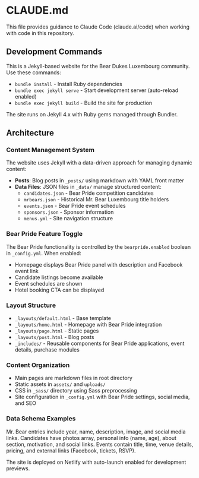 # CLAUDE.md

This file provides guidance to Claude Code (claude.ai/code) when working with code in this repository.

## Development Commands

This is a Jekyll-based website for the Bear Dukes Luxembourg community. Use these commands:

- `bundle install` - Install Ruby dependencies
- `bundle exec jekyll serve` - Start development server (auto-reload enabled)
- `bundle exec jekyll build` - Build the site for production

The site runs on Jekyll 4.x with Ruby gems managed through Bundler.

## Architecture

### Content Management System
The website uses Jekyll with a data-driven approach for managing dynamic content:

- **Posts**: Blog posts in `_posts/` using markdown with YAML front matter
- **Data Files**: JSON files in `_data/` manage structured content:
  - `candidates.json` - Bear Pride competition candidates
  - `mrbears.json` - Historical Mr. Bear Luxembourg title holders
  - `events.json` - Bear Pride event schedules
  - `sponsors.json` - Sponsor information
  - `menus.yml` - Site navigation structure

### Bear Pride Feature Toggle
The Bear Pride functionality is controlled by the `bearpride.enabled` boolean in `_config.yml`. When enabled:
- Homepage displays Bear Pride panel with description and Facebook event link
- Candidate listings become available
- Event schedules are shown
- Hotel booking CTA can be displayed

### Layout Structure
- `_layouts/default.html` - Base template
- `_layouts/home.html` - Homepage with Bear Pride integration
- `_layouts/page.html` - Static pages
- `_layouts/post.html` - Blog posts
- `_includes/` - Reusable components for Bear Pride applications, event details, purchase modules

### Content Organization
- Main pages are markdown files in root directory
- Static assets in `assets/` and `uploads/`
- CSS in `_sass/` directory using Sass preprocessing
- Site configuration in `_config.yml` with Bear Pride settings, social media, and SEO

### Data Schema Examples
Mr. Bear entries include year, name, description, image, and social media links.
Candidates have photos array, personal info (name, age), about section, motivation, and social links.
Events contain title, time, venue details, pricing, and external links (Facebook, tickets, RSVP).

The site is deployed on Netlify with auto-launch enabled for development previews.